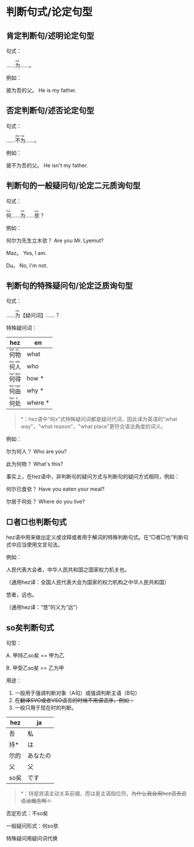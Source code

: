 # 判断句式/论定句型

## 肯定判断句/述明论定句型

句式：

……<ruby><rb>为</rb><rt> ma </rt> </ruby>……。

例如：

彼为吾的父。  He is my father. 

## 否定判断句/述否论定句型

句式：

……<ruby><rb>不</rb><rt> duz </rt> </ruby><ruby><rb>为</rb><rt> ma </rt> </ruby>……。

例如：

彼不为吾的父。  He isn't my father.

## 判断句的一般疑问句/论定二元质询句型

句式：

<ruby><rb>何</rb><rt> hur </rt> </ruby>……<ruby><rb>为</rb><rt> ma </rt> </ruby>……<ruby><rb>欤</rb><rt> sus </rt> </ruby>？

例如：

何尔为先生立木欤？  Are you Mr. Lyemut?

Maz。  Yes, I am.

Du。  No, I'm not.

## 判断句的特殊疑问句/论定泛质询句型

句式：

……<ruby><rb>为</rb><rt> ma </rt> </ruby>【疑问词】……？

特殊疑问词：

|hez|en|
|-|-|
|<ruby><rb>何</rb><rt> hur </rt> </ruby><ruby><rb>物</rb><rt> ro </rt> </ruby>|what|
|<ruby><rb>何</rb><rt> hur </rt> </ruby><ruby><rb>人</rb><rt> ren </rt> </ruby>|who|
|<ruby><rb>何</rb><rt> hur </rt> </ruby><ruby><rb>得</rb><rt> dyu </rt> </ruby>|how *|
|<ruby><rb>何</rb><rt> hur </rt> </ruby><ruby><rb>由</rb><rt> nyo </rt> </ruby>|why *|
|<ruby><rb>何</rb><rt> hur </rt> </ruby><ruby><rb>处</rb><rt> li </rt> </ruby>|where *|

> *：hez语中“何x”式特殊疑问词都是疑问代词，因此译为英语的"what way"，"what reason"，"what place"更符合语法角度的词义。

例如：

尔为何人？  Who are you?

此为何物？  What's this?

事实上，在hez语中，非判断句的疑问方式与判断句的疑问方式相同，例如：

何尔已食欤？  Have you eaten your meal?

尔居于何处？  Where do you live?

## □者□也判断句式

hez语中用来做出定义或诠释或者用于解词的特殊判断句式。在“□者□也”判断句式中应当使用文言句法。

例如：

人民代表大会者，中华人民共和国之国家权力机关也。


（通用hez译：全国人民代表大会为国家的权力机构之中华人民共和国）

悠者，远也。

（通用hez译：“悠”的义为“远”）

## so矣判断句式

句型：

A. 甲持乙so矣 == 甲为乙

B. 甲受乙so矣 == 乙为甲

用途：
1. 一般用于强调判断对象（A句）或强调判断主语（B句）
2. <del>在翻译SVO或者VSO语言的时候不用调语序，例如：</del>
3. 一般只用于现在时的判断。

|hez|ja|
|-|-|
|吾|私|
|持*|は|
|尔的|あなたの|
|父|父|
|so矣|です|

> *：持是宾语主动关系前缀，而は是主语指位符。<del>为什么我会用hez语去说语法概念啊！</del>

否定形式：不so矣

一般疑问形式：何so欤

特殊疑问用疑问词代换